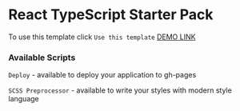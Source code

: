 # React TypeScript Starter Pack

To use this template click `Use this template`
[DEMO LINK](https://karolina-nad.github.io/test_task/)

### Available Scripts

`Deploy` - available to deploy your application to gh-pages

`SCSS Preprocessor` - available to write your styles with modern style language
